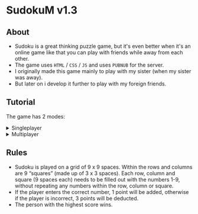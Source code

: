 # SudokuM v1.3
## About
- Sudoku is a great thinking puzzle game, but it's even better when it's an online game like that you can play with friends while away from each other.
- The game uses ``HTML`` / ``CSS`` / ``JS`` and uses ``PUBNUB`` for the server.
- I originally made this game mainly to play with my sister (when my sister was away).
- But later on i develop it further to play with my foreign friends.

## Tutorial
The game has 2 modes:

<details>
<summary>Singleplayer</summary>

1. In main menu press the `Play single` button.
2. Choose the level you want to play (```easy, medium, hard, impossible```)
3. Press `create` button.
4. Enjoy the game !
  
</details>

<details>
<summary>Multiplayer</summary>
  
1. In main menu press the `Create` button.
2. Choose the level (```easy, medium, hard, impossible```)
3. Add room name.
4. Press the input (room name) and press enter to create a new room.
5. Waiting for your opponent.
6. Once your opponent has joined the room, the game will start automatically.
7. Enjoy the game !

</details>

## Rules

- Sudoku is played on a grid of 9 x 9 spaces. Within the rows and columns are 9 “squares” (made up of 3 x 3 spaces). Each row, column and square (9 spaces each) needs to be filled out with the numbers 1-9, without repeating any numbers within the row, column or square.
- If the player enters the correct number, 1 point will be added, otherwise if the player is incorrect, 3 points will be deducted.
- The person with the highest score wins.

